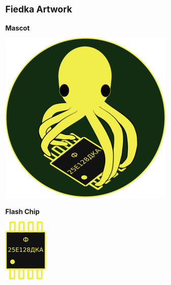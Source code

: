 # Fiedka Artwork

## Mascot

![Fiedka octopus](fiedka.png)

## Flash Chip

![Fiedka flash](flash.png)
